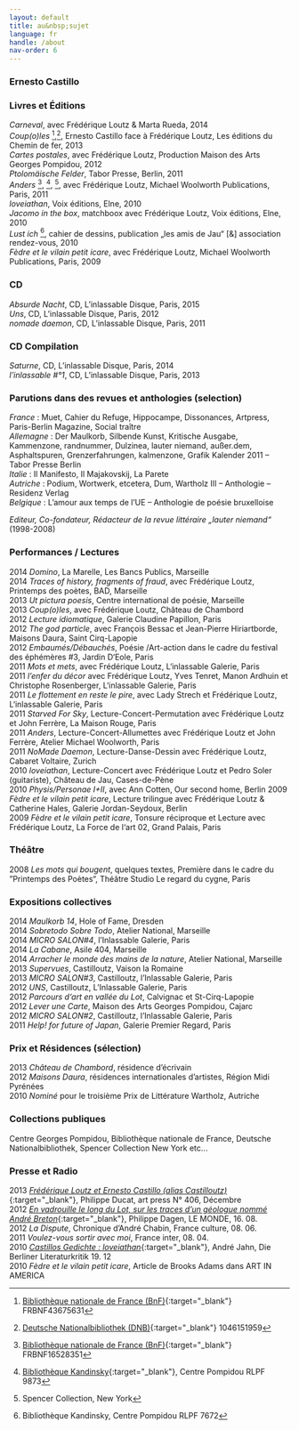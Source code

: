 ```yaml
---
layout: default
title: au&nbsp;sujet
language: fr
handle: /about
nav-order: 6
---
```

### Ernesto Castillo  
  
### Livres et Éditions
*Carneval*, avec Frédérique Loutz &amp; Marta Rueda, 2014  
*Coup(o)les* [^1],[^2], Ernesto Castillo face à Frédérique Loutz, Les éditions du Chemin de fer, 2013  
*Cartes postales*, avec Frédérique Loutz, Production Maison des Arts Georges Pompidou, 2012  
*Ptolomäische Felder*, Tabor Presse, Berlin, 2011  
*Anders* [^3], [^4], [^5], avec Frédérique Loutz, Michael Woolworth Publications, Paris, 2011  
*loveiathan*, Voix éditions, Elne, 2010  
*Jacomo in the box*, matchboox avec Frédérique Loutz, Voix éditions, Elne, 2010  
*Lust ich* [^6], cahier de dessins, publication „les amis de Jau“ [&amp;] association rendez-vous, 2010  
*Fèdre et le vilain petit icare*, avec Frédérique Loutz, Michael Woolworth Publications, Paris, 2009  
  
### CD  
  
*Absurde Nacht*, CD, L’inlassable Disque, Paris, 2015  
*Uns*, CD, L’inlassable Disque, Paris, 2012  
*nomade daemon*, CD, L’inlassable Disque, Paris, 2011  
  
### CD  Compilation  
  
*Saturne*, CD, L’inlassable Disque, Paris, 2014  
*l’inlassable #°1*, CD, L’inlassable Disque, Paris, 2013   
  
### Parutions dans des revues et anthologies (selection)  
  
*France* : Muet, Cahier du Refuge, Hippocampe, Dissonances, Artpress, Paris-Berlin Magazine, Social traître  
*Allemagne* : Der Maulkorb, Silbende Kunst, Kritische Ausgabe, Kammenzone, randnummer, Dulzinea, lauter niemand, außer.dem, Asphaltspuren, Grenzerfahrungen, kalmenzone, Grafik Kalender 2011 – Tabor Presse Berlin  
*Italie* : Il Manifesto, Il Majakovskij, La Parete  
*Autriche* : Podium, Wortwerk, etcetera, Dum, Wartholz III – Anthologie – Residenz Verlag  
*Belgique* : L’amour aux temps de l’UE – Anthologie de poésie bruxelloise  
  
*Editeur, Co-fondateur, Rédacteur de la revue littéraire „lauter niemand“* (1998-2008)  
  
### Performances / Lectures  
  
2014 *Domino*, La Marelle, Les Bancs Publics, Marseille  
2014 *Traces of history, fragments of fraud*, avec Frédérique Loutz, Printemps des poètes, BAD, Marseille  
2013 *Ut pictura poesis*, Centre international de poésie, Marseille  
2013 *Coup(o)les*, avec Frédérique Loutz, Château de Chambord  
2012 *Lecture idiomatique*, Galerie Claudine Papillon, Paris  
2012 *The god particle*, avec François Bessac et Jean-Pierre Hiriartborde, Maisons Daura, Saint Cirq-Lapopie  
2012 *Embaumés/Débauchés*, Poésie /Art-action dans le cadre du festival des éphémères #3, Jardin D‘Eole, Paris  
2011 *Mots et mets*, avec Frédérique Loutz, L‘inlassable Galerie, Paris  
2011 *l’enfer du décor* avec Frédérique Loutz, Yves Tenret, Manon Ardhuin et Christophe Rosenberger, L‘inlassable Galerie, Paris  
2011 *Le flottement en reste le pire*, avec Lady Strech et Frédérique Loutz, L‘inlassable Galerie, Paris  
2011 *Starved For Sky*, Lecture-Concert-Permutation avec Frédérique Loutz et John Ferrère, La Maison Rouge, Paris  
2011 *Anders*, Lecture-Concert-Allumettes avec Frédérique Loutz et John Ferrère, Atelier Michael Woolworth, Paris  
2011 *NoMade Daemon*, Lecture-Danse-Dessin avec Frédérique Loutz, Cabaret Voltaire, Zurich  
2010 *loveiathan*, Lecture-Concert avec Frédérique Loutz et Pedro Soler (guitariste), Château de Jau, Cases-de-Pène  
2010 *Physis/Personae I+II*, avec Ann Cotten, Our second home, Berlin
2009 *Fèdre et le vilain petit icare*, Lecture trilingue avec Frédérique Loutz &amp; Catherine Hales, Galerie Jordan-Seydoux, Berlin  
2009 *Fèdre et le vilain petit icare*, Tonsure réciproque et Lecture avec Frédérique Loutz, La Force de l‘art 02, Grand Palais, Paris  
  
### Théâtre  

2008 *Les mots qui bougent*, quelques textes, Première dans le cadre du ”Printemps des Poètes“, Théâtre Studio Le regard du cygne, Paris  
  
### Expositions collectives  
  
2014 *Maulkorb 14*, Hole of Fame, Dresden  
2014 *Sobretodo Sobre Todo*, Atelier National, Marseille  
2014 *MICRO SALON#4*, l’Inlassable Galerie, Paris  
2014 *La Cabane*, Asile 404, Marseille  
2014 *Arracher le monde des mains de la nature*, Atelier National, Marseille  
2013 *Supervues*, Castilloutz, Vaison la Romaine  
2013 *MICRO SALON#3*, Castilloutz, l’Inlassable Galerie, Paris  
2012 *UNS*, Castilloutz, L’Inlassable Galerie, Paris  
2012 *Parcours d‘art en vallée du Lot*, Calvignac et St-Cirq-Lapopie  
2012 *Lever une Carte*, Maison des Arts Georges Pompidou, Cajarc  
2012 *MICRO SALON#2*, Castilloutz, l’Inlassable Galerie, Paris  
2011 *Help! for future of Japan*, Galerie Premier Regard, Paris  
  
### Prix et Résidences (sélection)  
  
2013 *Château de Chambord*, résidence d’écrivain  
2012 *Maisons Daura*, résidences internationales d’artistes, Région Midi Pyrénées  
2010 *Nominé* pour le troisième Prix de Littérature Wartholz, Autriche  
   
### Collections publiques  
  
Centre Georges Pompidou, Bibliothèque nationale de France, Deutsche Nationalbibliothek, Spencer Collection New York etc... 
  
### Presse et Radio  
2013 [*Frédérique Loutz et Ernesto Castillo (alias Castilloutz)*](https://www.artpress.com/2013/11/22/sommaire-du-n406-decembre-2013/){:target="_blank"}, Philippe Ducat, art press N° 406, Décembre  
2012 [*En vadrouille le long du Lot, sur les traces d’un géologue nommé André Breton*](http://www.lemonde.fr/culture/article/2012/08/15/en-vadrouille-le-long-du-lot-sur-les-traces-d-un-geologue-nomme-andre-breton_1746319_3246.html?xtmc=en_vadrouille_le_long_du_lot&xtcr=1){:target="_blank"}, Philippe Dagen, LE MONDE, 16. 08.  
2012 *La Dispute*, Chronique d’André Chabin, France culture, 08. 06.  
2011 *Voulez-vous sortir avec moi*, France inter, 08. 04.  
2010 [*Castillos Gedichte : loveiathan*](http://www.berlinerliteraturkritik.de/detailseite/artikel/loveiathan/detailseite.html){:target="_blank"}, André Jahn, Die Berliner Literaturkritik 19. 12  
2010 *Fèdre et le vilain petit icare*, Article de Brooks Adams dans ART IN AMERICA  
  
[^1]: [Bibliothèque nationale de France (BnF)](http://catalogue.bnf.fr/ark:/12148/cb43675631h "BnF"){:target="_blank"} FRBNF43675631  

[^2]: [Deutsche Nationalbibliothek (DNB)](http://d-nb.info/1046151959 "d-nb"){:target="_blank"} 1046151959  

[^3]: [Bibliothèque nationale de France (BnF)](http://catalogue.bnf.fr/ark:/12148/cb42426478b "BnF"){:target="_blank"} FRBNF16528351  

[^4]: [Bibliothèque Kandinsky](http://www.centrepompidou.fr/cpv/ressource.action?param.id=id&param.idSource=FR_DO-26cfc53179d930bd98328ad5ec2f71b  "Bibliothèque Kandinsky"){:target="_blank"}, Centre Pompidou RLPF 9873  

[^5]: Spencer Collection, New York  

[^6]: Bibliothèque Kandinsky, Centre Pompidou RLPF 7672  


